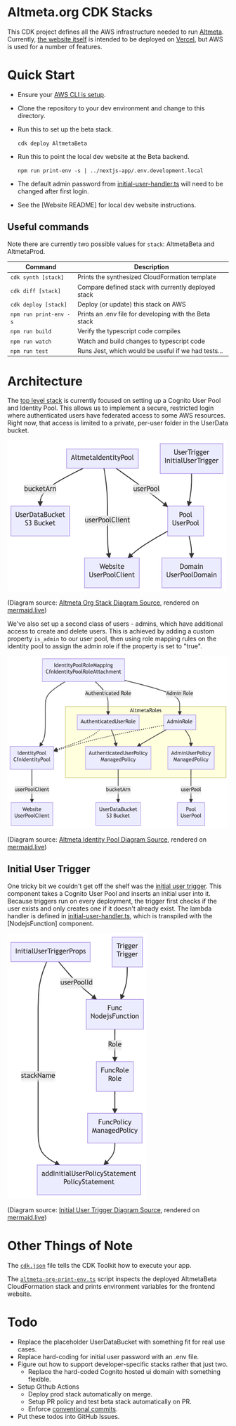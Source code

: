 # Altmeta.org CDK Stacks

This CDK project defines all the AWS infrastructure needed to run [Altmeta].
Currently, [the website itself] is intended to be deployed on [Vercel], but
AWS is used for a number of features.

# Quick Start

* Ensure your [AWS CLI is setup].
* Clone the repository to your dev environment and change to this directory.
* Run this to set up the beta stack.

  `cdk deploy AltmetaBeta`

* Run this to point the local dev website at the Beta backend.

  `npm run print-env -s | ../nextjs-app/.env.development.local`
* The default admin password from [initial-user-handler.ts] will need to be
  changed after first login.
* See the [Website README] for local dev website instructions.

## Useful commands

Note there are currently two possible values for `stack`: AltmetaBeta and
AltmetaProd.

| Command | Description |
|---|---|
| `cdk synth [stack]` | Prints the synthesized CloudFormation template |
| `cdk diff [stack]` | Compare defined stack with currently deployed stack |
| `cdk deploy [stack]` | Deploy (or update) this stack on AWS |
| `npm run print-env -s` | Prints an .env file for developing with the Beta stack |
| `npm run build` | Verify the typescript code compiles |
| `npm run watch` | Watch and build changes to typescript code |
| `npm run test` | Runs Jest, which would be useful if we had tests... |

# Architecture

The [top level stack] is currently focused on setting up a Cognito User Pool
and Identity Pool. This allows us to implement a secure, restricted login where
authenticated users have federated access to some AWS resources.  Right now,
that access is limited to a private, per-user folder in the UserData bucket.

![Altmeta Org Stack Diagram]

(Diagram source: [Altmeta Org Stack Diagram Source], rendered on [mermaid.live])

We've also set up a second class of users - admins, which have additional
access to create and delete users.  This is achieved by adding a custom
property `is_admin` to our user pool, then using role mapping rules on the
identity pool to assign the admin role if the property is set to "true".

![Altmeta Identity Pool Diagram]

(Diagram source: [Altmeta Identity Pool Diagram Source], rendered on [mermaid.live])

## Initial User Trigger

One tricky bit we couldn't get off the shelf was the [initial user trigger].
This component takes a Cognito User Pool and inserts an initial user into it.
Because triggers run on every deployment, the trigger first checks if the user
exists and only creates one if it doesn't already exist.  The lambda handler
is defined in [initial-user-handler.ts], which is transpiled with the
[NodejsFunction] component.

![Initial User Trigger Diagram]

(Diagram source: [Initial User Trigger Diagram Source], rendered on [mermaid.live])

# Other Things of Note

The [`cdk.json`] file tells the CDK Toolkit how to execute your app.

The [`altmeta-org-print-env.ts`] script inspects the deployed AltmetaBeta
CloudFormation stack and prints environment variables for the frontend website.

# Todo

* Replace the placeholder UserDataBucket with something fit for real use cases.
* Replace hard-coding for initial user password with an .env file.
* Figure out how to support developer-specific stacks rather that just two.
  * Replace the hard-coded Cognito hosted ui domain with something flexible.
* Setup Github Actions
  * Deploy prod stack automatically on merge.
  * Setup PR policy and test beta stack automatically on PR.
  * Enforce [conventional commits].
* Put these todos into GitHub Issues.

<!-- Link References -->

[Altmeta]: https://altmeta.org "Altmeta.org"
[the website itself]: ../nextjs-app/README.md "Altmeta.org frontend package"
[Vercel]: https://vercel.com "Vercel"
[AWS CLI is setup]: https://docs.aws.amazon.com/cli/latest/userguide/getting-started-quickstart.html "AWS Command Line Interface Quick Setup"
[initial user trigger]: lib/initial-user-trigger.ts "Deploy-time trigger to setup initial user"
[initial-user-handler.ts]: lib/initial-user-handler.ts "Handler to setup initial user"
[top level stack]: lib/altmeta-org-stack.ts "Source of CDK Stack 'AltmetaOrgStack'"
[Altmeta Org Stack Diagram]: doc/altmeta-org-stack-mermaid.png "Component architecture of Altmeta Org Stack"
[Altmeta Org Stack Diagram Source]: doc/altmeta-org-stack.md "Diagram source for Component architecture of Altmeta Org Stack"
[Altmeta Identity Pool Diagram]: doc/altmeta-identity-pool-mermaid.png "Detail of identity pool and role mapping"
[Altmeta Identity Pool Diagram Source]: doc/altmeta-identity-pool.md "Diagram source for detail of identity pool and role mapping"
[Initial User Trigger Diagram]: doc/initial-user-trigger-mermaid.png "Component architecture of Initial User Trigger Component"
[Initial User Trigger Diagram Source]: doc/initial-user-trigger.md "Diagram source for Component architecture of Initial User Trigger Component"
[mermaid.live]: https://mermaid.live/ "Mermaid Live editor"
[conventional commits]: https://www.conventionalcommits.org/ "Conventional Commits Spec"
[`cdk.json`]: cdk.json
[`altmeta-org-print-env.ts`]: bin/altmeta-org-print-env.ts